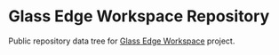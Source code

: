# Glass Edge Workspace Repository
Public repository data tree for [Glass Edge Workspace](https://glassedgesoftware.com/) project.
